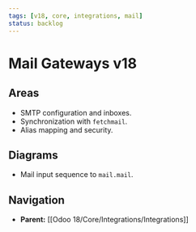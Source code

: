 ```yaml
---
tags: [v18, core, integrations, mail]
status: backlog
---
```

# Mail Gateways v18

## Areas
- SMTP configuration and inboxes.
- Synchronization with `fetchmail`.
- Alias mapping and security.

## Diagrams
- Mail input sequence to `mail.mail`.


## Navigation
- **Parent:** [[Odoo 18/Core/Integrations/Integrations]]
